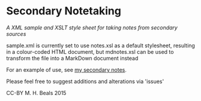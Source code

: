 # Secondary Notetaking
*A XML sample and XSLT style sheet for taking notes from secondary sources*

sample.xml is currently set to use notes.xsl as a default stylesheet, resulting in a colour-coded HTML document, but mdnotes.xsl can be used to transform the file into a MarkDown document instead

For an example of use, see [my secondary notes](https://github.com/mhbeals/readings).

Please feel free to suggest additions and alterations via 'issues'

CC-BY M. H. Beals 2015


